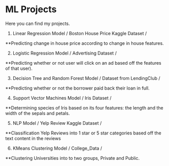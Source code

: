 # ML Projects

Here you can find my projects. 

1. Linear Regression Model / Boston House Price Kaggle Dataset / 

**Predicting change in house price according to change in house features.

2. Logistic Regression Model / Advertising Dataset / 

**Predicting whether or not user will click on an ad based off the features of that user).

3. Decision Tree and Random Forest Model / Dataset from LendingClub /

**Predicting whether or not the borrower paid back their loan in full. 

4. Support Vector Machines Model / Iris Dataset / 

**Determining species of Iris based on its four features: the length and the width of the sepals and petals.

5. NLP Model / Yelp Review Kaggle Dataset / 

**Classification Yelp Reviews into 1 star or 5 star categories based off the text content in the reviews

6. KMeans Clustering Model / College_Data / 

**Clustering  Universities into to two groups, Private and Public.
